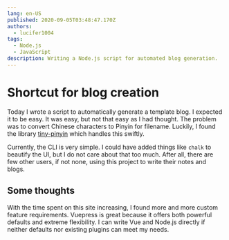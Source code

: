```yaml
---
lang: en-US
published: 2020-09-05T03:48:47.170Z
authors: 
  - lucifer1004
tags:
  - Node.js
  - JavaScript
description: Writing a Node.js script for automated blog generation.
---
```


# Shortcut for blog creation

Today I wrote a script to automatically generate a template blog. I expected it to be easy. It was easy, but not that easy as I had thought. The problem was to convert Chinese characters to Pinyin for filename. Luckily, I found the library [tiny-pinyin](https://github.com/creeperyang/pinyin) which handles this swiftly.

<!--truncate-->

Currently, the CLI is very simple. I could have added things like `chalk` to beautify the UI, but I do not care about that too much. After all, there are few other users, if not none, using this project to write their notes and blogs.

## Some thoughts

With the time spent on this site increasing, I found more and more custom feature requirements. Vuepress is great because it offers both powerful defaults and extreme flexibility. I can write Vue and Node.js directly if neither defaults nor existing plugins can meet my needs.

<Utterances />
